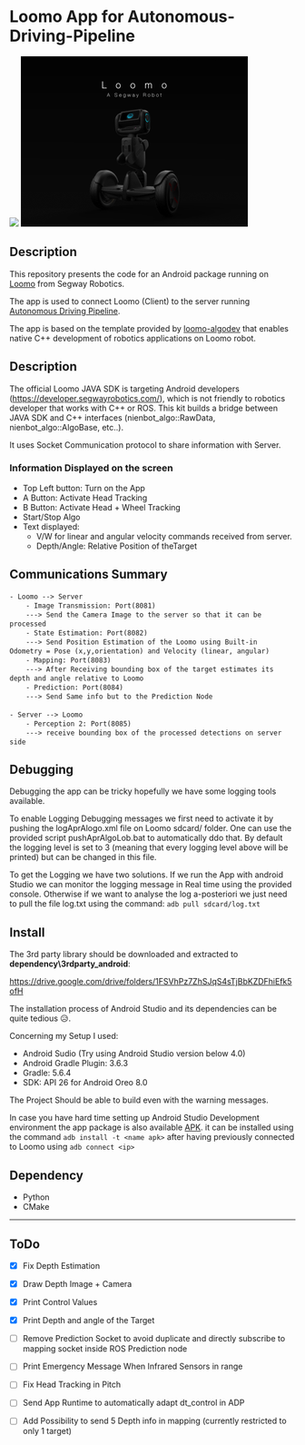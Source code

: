 # Loomo App for Autonomous-Driving-Pipeline

<p float="left">
  <img src="./img/app.gif" height="300" /> 
  <img src="./img/loomo.gif" height="300" />
</p>

## Description 
This repository presents the code for an Android package running on [Loomo](https://store.segway.com/segway-loomo-mini-transporter-robot-sidekick) from Segway Robotics.

The app is used to connect Loomo (Client) to the server running [Autonomous Driving Pipeline](https://github.com/theoh-io/ROS_Autonomous_Driving). 

The app is based on the template provided by [loomo-algodev](https://github.com/segway-robotics/loomo-algodev) that enables native C++ development of robotics applications on Loomo robot.

## Description

The official Loomo JAVA SDK is targeting Android developers (https://developer.segwayrobotics.com/), which is not friendly to robotics developer that works with C++ or ROS. This kit builds a bridge between JAVA SDK and C++ interfaces (nienbot_algo::RawData, nienbot_algo::AlgoBase, etc..).

It uses Socket Communication protocol to share information with Server.

### Information Displayed on the screen

* Top Left button: Turn on the App
* A Button: Activate Head Tracking
* B Button: Activate Head + Wheel Tracking
* Start/Stop Algo
* Text displayed: 
    * V/W for linear and angular velocity commands received from server.
    * Depth/Angle: Relative Position of theTarget

## Communications Summary
    - Loomo --> Server
        - Image Transmission: Port(8081)
        ---> Send the Camera Image to the server so that it can be processed
        - State Estimation: Port(8082)
        ---> Send Position Estimation of the Loomo using Built-in  Odometry = Pose (x,y,orientation) and Velocity (linear, angular)
        - Mapping: Port(8083)
        ---> After Receiving bounding box of the target estimates its depth and angle relative to Loomo
        - Prediction: Port(8084)
        ---> Send Same info but to the Prediction Node 
        
    - Server --> Loomo
        - Perception 2: Port(8085)
        ---> receive bounding box of the processed detections on server side

## Debugging
Debugging the app can be tricky hopefully we have some logging tools available.

To enable Logging Debugging messages we first need to activate it by pushing the logAprAlogo.xml file on Loomo sdcard/ folder. One can use the provided script pushAprAlgoLob.bat to automatically ddo that. By default the logging level is set to 3 (meaning that every logging level above will be printed) but can be changed in this file.

To get the Logging we have two solutions. If we run the App with android Studio we can monitor the logging message in Real time using the provided console. Otherwise if we want to analyse the log a-posteriori we just need to pull the file log.txt using the command:  `adb pull sdcard/log.txt `


## Install

The 3rd party library should be downloaded and extracted to **dependency\3rdparty_android**:

https://drive.google.com/drive/folders/1FSVhPz7ZhSJqS4sTjBbKZDFhiEfk5ofH

The installation process of Android Studio and its dependencies can be quite tedious :disappointed_relieved:.

Concerning my Setup I used:
- Android Sudio  (Try using Android Studio version below 4.0)
- Android Gradle Plugin: 3.6.3
- Gradle: 5.6.4
- SDK: API 26 for Android Oreo 8.0

The Project Should be able to build even with the warning messages.

In case you have hard time setting up Android Studio Development environment the app package is also available [APK](algo_app-degub.apk). it can be installed using the command  `adb install -t <name apk>` after having previously connected to Loomo using `adb connect <ip>`

## Dependency 
- Python 
- CMake 

---
## ToDo

- [x] Fix Depth Estimation
- [x] Draw Depth Image + Camera
- [x] Print Control Values
- [x] Print Depth and angle of the Target
- [ ] Remove Prediction Socket to avoid duplicate and directly subscribe to mapping socket inside ROS Prediction node
- [ ] Print Emergency Message When Infrared Sensors in range
- [ ] Fix Head Tracking in Pitch
- [ ] Send App Runtime to automatically adapt dt_control in ADP
- [ ] Add Possibility to send 5 Depth info in mapping (currently restricted to only 1 target)

